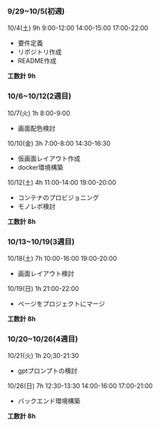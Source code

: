 ### 9/29~10/5(初週) 
10/4(土) 9h
9:00-12:00
14:00-15:00
17:00-22:00

- 要件定義
- リポジトリ作成
- README作成

**工数計 9h**

### 10/6~10/12(2週目) 
10/7(火) 1h
8:00-9:00

- 画面配色検討

10/10(金) 3h
7:00-8:00
14:30-16:30

- 仮画面レイアウト作成
- docker環境構築

10/12(土) 4h
11:00-14:00
19:00-20:00

- コンテナのプロビジョニング
- モノレポ検討

**工数計 8h**


### 10/13~10/19(3週目)
10/18(土) 7h
10:00-16:00
19:00-20:00

- 画面レイアウト検討

10/19(日) 1h
21:00-22:00

- ページをプロジェクトにマージ

**工数計 8h**


### 10/20~10/26(4週目)
10/21(火) 1h
20;30-21:30

- gptプロンプトの検討

10/26(日) 7h
12:30-13:30
14:00-16:00
17:00-21:00

- バックエンド環境構築

**工数計 8h**
